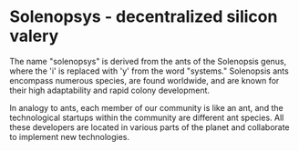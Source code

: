 # Solenopsys - decentralized silicon valery

The name "solenopsys" is derived from the ants of the Solenopsis genus, where the 'i' is replaced with 'y' from the
word "systems." Solenopsis ants encompass numerous species, are found worldwide, and are known for their high
adaptability and rapid colony development.

In analogy to ants, each member of our community is like an ant, and the technological startups within the community are
different ant species. All these developers are located in various parts of the planet and collaborate to implement new
technologies.